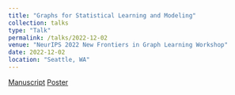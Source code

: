 ```yaml
---
title: "Graphs for Statistical Learning and Modeling"
collection: talks
type: "Talk"
permalink: /talks/2022-12-02
venue: "NeurIPS 2022 New Frontiers in Graph Learning Workshop"
date: 2022-12-02
location: "Seattle, WA"
---
```


[Manuscript](SkeletonClusteringNeurIPS2022GLfrontier)
[Poster](https://jerrybubble.github.io/files/Skeleton_Clustering_Poster.pdf)
